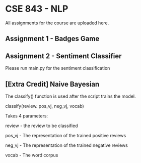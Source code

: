 # CSE 843 - NLP

All assignments for the course are uploaded here.

## Assignment 1 - Badges Game

## Assignment 2 - Sentiment Classifier

Please run main.py for the sentiment classification

## [Extra Credit] Naive Bayesian

The classify() function is used after the script trains the model.

classify(review. pos_vj, neg_vj, vocab)

Takes 4 parameters:

review - the review to be classified

pos_vj - The representation of the trained positive reviews

neg_vj - The representation of the trained negative reviews

vocab - The word corpus
